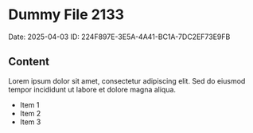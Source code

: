 # Dummy File 2133

Date: 2025-04-03
ID: 224F897E-3E5A-4A41-BC1A-7DC2EF73E9FB

## Content

Lorem ipsum dolor sit amet, consectetur adipiscing elit.
Sed do eiusmod tempor incididunt ut labore et dolore magna aliqua.

* Item 1
* Item 2
* Item 3
